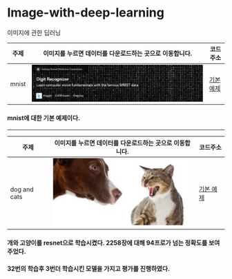 # Image-with-deep-learning
이미지에 관한 딥러닝

<!-- <pre><code><pre/><code/>안에 코드를 넣으면 된다 -->
| 주제 |이미지를 누르면 데이터를 다운로드하는 곳으로 이동합니다.| 코드주소 |
|------|-----|----------|
|mnist|<a href="https://www.kaggle.com/c/digit-recognizer/data" target="_blank"><img src="./img/digit.JPG" width="100%" height="70%">|[기본 예제](https://github.com/kwong3528/Image-with-deep-learning/blob/master/mnist(%EC%88%AB%EC%9E%90%EB%B6%84%EB%A5%98)/%EC%88%AB%EC%9E%90%EB%B6%84%EB%A5%98.ipynb)|

#### mnist에 대한 기본 예제이다.

----------
<!-- <pre><code><pre/><code/>안에 코드를 넣으면 된다 -->
| 주제 |이미지를 누르면 데이터를 다운로드하는 곳으로 이동합니다.| 코드주소 |
|------|-----|----------|
|dog and cats|<a href="https://www.kaggle.com/c/dogs-vs-cats/data" target="_blank"><img src="./img/dog and cats.PNG" width="150%" height="100%">|[기본 예제](https://github.com/kwong3528/Image-with-deep-learning/blob/master/resnet/%EB%A0%88%EC%8A%A4%EB%84%B7.ipynb)|

#### 개와 고양이를 resnet으로 학습시켰다. 2258장에 대해 94프로가 넘는 정확도를 보여주었다.
#### 32번의 학습후 3번더 학습시킨 모델을 가지고 평가를 진행하였다.
